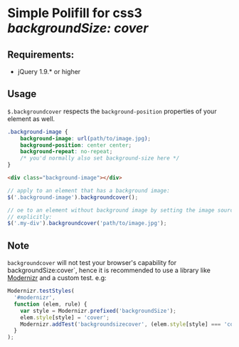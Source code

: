 # Simple Polifill for css3 *backgroundSize: cover*

## Requirements: 

- jQuery 1.9.* or higher

## Usage

`$.backgroundcover` respects the `background-position` properties of your element as well.

```css
.background-image {
	background-image: url(path/to/image.jpg);
	background-position: center center;
	background-repeat: no-repeat;
	/* you'd normally also set background-size here */
}
```

```html
<div class="background-image"></div>
```

```js
// apply to an element that has a background image:
$('.background-image').backgroundcover();

// oe to an element without background image by setting the image source
// explicitly:
$('.my-div').backgroundcover('path/to/image.jpg');
```

## Note

`backgroundcover` will not test your browser's capability for backgroundSize:cover`, hence it is recommended to use a library like [Modernizr][1] and a custom test. e.g: 

```js
Modernizr.testStyles(
  '#modernizr',
  function (elem, rule) {
    var style = Modernizr.prefixed('backgroundSize');
    elem.style[style] = 'cover';
    Modernizr.addTest('backgroundsizecover', (elem.style[style] === 'cover'))
  }
);
```

[1]: http://modernizr.com/
